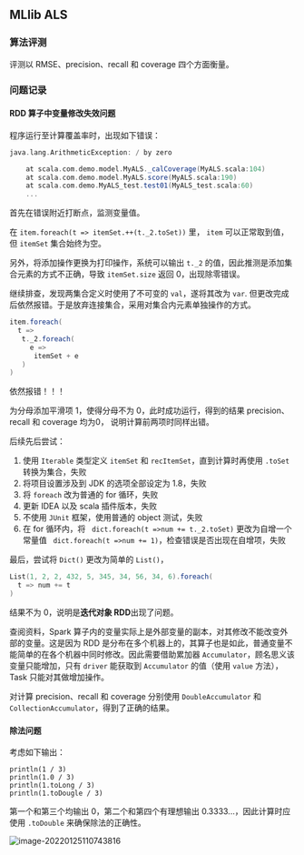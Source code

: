 ## MLlib ALS

### 算法评测

评测以 RMSE、precision、recall 和 coverage 四个方面衡量。

### 问题记录

#### RDD 算子中变量修改失效问题

程序运行至计算覆盖率时，出现如下错误：

```scala
java.lang.ArithmeticException: / by zero

	at scala.com.demo.model.MyALS._calCoverage(MyALS.scala:104)
	at scala.com.demo.model.MyALS.score(MyALS.scala:190)
	at scala.com.demo.MyALS_test.test01(MyALS_test.scala:60)
	...
```

首先在错误附近打断点，监测变量值。

在 `item.foreach(t => itemSet.++(t._2.toSet))` 里， `item` 可以正常取到值，但 `itemSet` 集合始终为空。

另外，将添加操作更换为打印操作，系统可以输出 `t._2` 的值，因此推测是添加集合元素的方式不正确，导致 `itemSet.size` 返回 0，出现除零错误。

继续排查，发现两集合定义时使用了不可变的 `val`，遂将其改为 `var`. 但更改完成后依然报错。于是放弃连接集合，采用对集合内元素单独操作的方式。

```scala
item.foreach(
  t =>
   t._2.foreach(
     e =>
      itemSet + e
   )
)
```

依然报错！！！

为分母添加平滑项 1，使得分母不为 0，此时成功运行，得到的结果 precision、recall 和 coverage 均为0， 说明计算前两项时同样出错。

后续先后尝试：

1. 使用 `Iterable` 类型定义 `itemSet` 和 `recItemSet`，直到计算时再使用 `.toSet` 转换为集合，失败
2. 将项目设置涉及到 JDK 的选项全部设定为 1.8，失败
3. 将 `foreach` 改为普通的 for 循环，失败
4. 更新 IDEA 以及 scala 插件版本，失败
5. 不使用 `JUnit` 框架，使用普通的 object 测试，失败
6. 在 for 循环内，将 ` dict.foreach(t =>num += t._2.toSet)` 更改为自增一个常量值 ` dict.foreach(t =>num += 1)`，检查错误是否出现在自增项，失败

最后，尝试将 `Dict()` 更改为简单的 `List()`，

```scala
List(1, 2, 2, 432, 5, 345, 34, 56, 34, 6).foreach(
  t => num += t
)
```

结果不为 0，说明是**迭代对象 RDD**出现了问题。

查阅资料，Spark 算子内的变量实际上是外部变量的副本，对其修改不能改变外部的变量。这是因为 RDD 是分布在多个机器上的，其算子也是如此，普通变量不能简单的在各个机器中同时修改。因此需要借助累加器 `Accumulator`，顾名思义该变量只能增加，只有 `driver` 能获取到 `Accumulator` 的值（使用 `value` 方法），Task 只能对其做增加操作。

对计算 precision、recall 和 coverage 分别使用 `DoubleAccumulator` 和 `CollectionAccumulator`，得到了正确的结果。

#### 除法问题

考虑如下输出：

```
println(1 / 3)
println(1.0 / 3)
println(1.toLong / 3)
println(1.toDougle / 3)
```

第一个和第三个均输出 0，第二个和第四个有理想输出 0.3333...，因此计算时应使用 `.toDouble` 来确保除法的正确性。

![image-20220125110743816](C:\Users\x50021862\AppData\Roaming\Typora\typora-user-images\image-20220125110743816.png)





